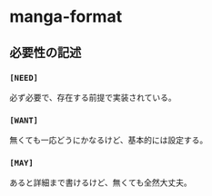 # manga-format

## 必要性の記述

### `[NEED]`

必ず必要で、存在する前提で実装されている。

### `[WANT]`

無くても一応どうにかなるけど、基本的には設定する。

### `[MAY]`

あると詳細まで書けるけど、無くても全然大丈夫。
